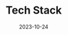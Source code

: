 ---
title: Tech Stack
date: 2023-10-24
type: landing

sections:
  - block: skills
    content:
      title: Tech Stack
      username: admin
---